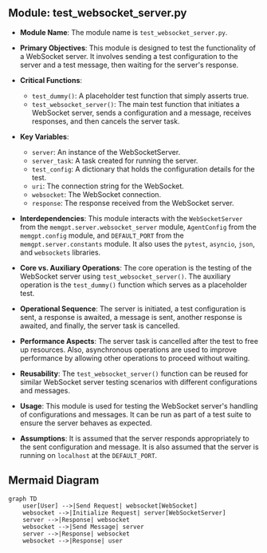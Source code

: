 ## Module: test_websocket_server.py
- **Module Name**: The module name is `test_websocket_server.py`.

- **Primary Objectives**: This module is designed to test the functionality of a WebSocket server. It involves sending a test configuration to the server and a test message, then waiting for the server's response.

- **Critical Functions**: 
  - `test_dummy()`: A placeholder test function that simply asserts true.
  - `test_websocket_server()`: The main test function that initiates a WebSocket server, sends a configuration and a message, receives responses, and then cancels the server task.

- **Key Variables**: 
  - `server`: An instance of the WebSocketServer.
  - `server_task`: A task created for running the server.
  - `test_config`: A dictionary that holds the configuration details for the test.
  - `uri`: The connection string for the WebSocket.
  - `websocket`: The WebSocket connection.
  - `response`: The response received from the WebSocket server.

- **Interdependencies**: This module interacts with the `WebSocketServer` from the `memgpt.server.websocket_server` module, `AgentConfig` from the `memgpt.config` module, and `DEFAULT_PORT` from the `memgpt.server.constants` module. It also uses the `pytest`, `asyncio`, `json`, and `websockets` libraries.

- **Core vs. Auxiliary Operations**: The core operation is the testing of the WebSocket server using `test_websocket_server()`. The auxiliary operation is the `test_dummy()` function which serves as a placeholder test.

- **Operational Sequence**: The server is initiated, a test configuration is sent, a response is awaited, a message is sent, another response is awaited, and finally, the server task is cancelled.

- **Performance Aspects**: The server task is cancelled after the test to free up resources. Also, asynchronous operations are used to improve performance by allowing other operations to proceed without waiting.

- **Reusability**: The `test_websocket_server()` function can be reused for similar WebSocket server testing scenarios with different configurations and messages.

- **Usage**: This module is used for testing the WebSocket server's handling of configurations and messages. It can be run as part of a test suite to ensure the server behaves as expected.

- **Assumptions**: It is assumed that the server responds appropriately to the sent configuration and message. It is also assumed that the server is running on `localhost` at the `DEFAULT_PORT`.
## Mermaid Diagram
```mermaid
graph TD
    user[User] -->|Send Request| websocket[WebSocket]
    websocket -->|Initialize Request| server[WebSocketServer]
    server -->|Response| websocket
    websocket -->|Send Message| server
    server -->|Response| websocket
    websocket -->|Response| user
```
